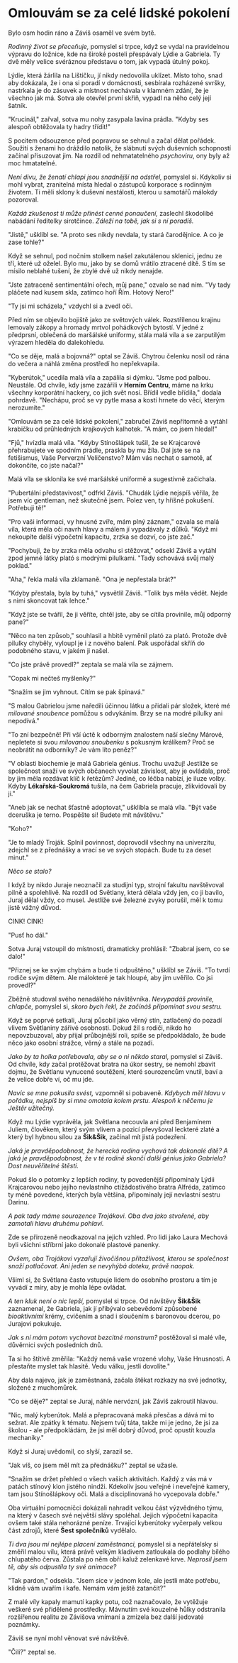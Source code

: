 # Omlouvám se za celé lidské pokolení

Bylo osm hodin ráno a Záviš osaměl ve svém bytě.

*Rodinný život se přeceňuje,* pomyslel si trpce, když se vydal na pravidelnou výpravu do ložnice, kde na široké posteli přespávaly Lýdie a Gabriela. Ty dvě měly velice svéráznou představu o tom, jak vypadá útulný pokoj.

Lýdie, která žárlila na Lištičku, jí nikdy nedovolila uklízet. Místo toho, snad aby dokázala, že i ona si poradí v domácnosti, sesbírala rozházené svršky, nastrkala je do zásuvek a místnost nechávala v klamném zdání, že je všechno jak má. Sotva ale otevřel první skříň, vypadl na něho celý její šatník.

"Krucinál," zařval, sotva mu nohy zasypala lavina prádla. "Kdyby ses alespoň obtěžovala ty hadry třídit!"

S pocitem odsouzence před popravou se sehnul a začal dělat pořádek. Soužití s ženami ho dráždilo natolik, že slábnutí svých duševních schopností začínal přisuzovat jim. Na rozdíl od nehmatatelného *psychoviru*, ony byly až moc hmatatelné.

*Není divu, že ženatí chlapi jsou snadnější na odstřel,* pomyslel si. Kdykoliv si mohl vybrat, zranitelná místa hledal o zástupců korporace s rodinným životem. Ti měli sklony k duševní nestálosti, kterou u samotářů málokdy pozoroval. 

*Každá zkušenost ti může přinést cenné ponaučení,* zaslechl škodolibé nabádání ředitelky sirotčince. *Záleží na tobě, jak si s ní poradíš.*

"Jistě," ušklíbl se. "A proto ses nikdy nevdala, ty stará čarodějnice. A co je zase tohle?"

Když se sehnul, pod nočním stolkem našel zakutálenou sklenici, jednu ze tří, které už oželel. Bylo mu, jako by se domů vrátilo ztracené dítě. S tím se mísilo neblahé tušení, že zbylé dvě už nikdy nenajde.

"Jste zatraceně sentimentální ořech, můj pane," ozvalo se nad ním. "Vy tady pláčete nad kusem skla, zatímco hoří Řím. Hotový Nero!"

"Ty jsi mi scházela," vzdychl si a zvedl oči.

Před ním se objevilo bojiště jako ze světových válek. Rozstřílenou krajinu lemovaly zákopy a hromady mrtvol pohádkových bytostí. V jedné z předprsní, oblečená do maršálské uniformy, stála malá víla a se zarputilým výrazem hleděla do dalekohledu.

"Co se děje, malá a bojovná?" optal se Záviš. Chytrou čelenku nosil od rána do večera a náhlá změna prostředí ho nepřekvapila.

"Kyberútok," ucedila malá víla a zapálila si dýmku. "Jsme pod palbou. Neustále. Od chvíle, kdy jsme zazářili v **Herním Centru**, máme na krku všechny korporátní hackery, co jich svět nosí. Břídil vedle břídila," dodala pohrdavě. "Nechápu, proč se vy pytle masa a kostí hrnete do věcí, kterým nerozumíte."

"Omlouvám se za celé lidské pokolení," zabručel Záviš nepřítomně a vytáhl krabičku od průhledných krajkových kalhotek. "A mám, co jsem hledal!"

"Fjů," hvízdla malá víla. "Kdyby Stínošlápek tušil, že se Krajcarové přehrabujete ve spodním prádle, praskla by mu žíla. Dal jste se na fetišismus, Vaše Perverzní Veličenstvo? Mám vás nechat o samotě, ať dokončíte, co jste načal?"

Malá víla se sklonila ke své maršálské uniformě a sugestivně začichala.

"Pubertální představivost," odfrkl Záviš. "Chudák Lýdie nejspíš věřila, že jsem víc gentleman, než skutečně jsem. Polez ven, ty hříšné pokušení. Potřebuji tě!"

"Pro vaši informaci, vy hnusné zvíře, mám plný záznam," ozvala se malá víla, která měla oči navrh hlavy a málem jí vypadávaly z důlků. "Když mi nekoupíte další výpočetní kapacitu, zrzka se dozví, co jste zač."

"Pochybuji, že by zrzka měla odvahu si stěžovat," odsekl Záviš a vytáhl zpod jemné látky plató s modrými pilulkami. "Tady schovává svůj malý poklad."

"Aha," řekla malá víla zklamaně. "Ona je nepřestala brát?"

"Kdyby přestala, byla by tuhá," vysvětlil Záviš. "Tolik bys měla vědět. Nejde s nimi skoncovat tak lehce."

"Když jste se tvářil, že ji věříte, chtěl jste, aby se cítila provinile, můj odporný pane?"

"Něco na ten způsob," souhlasil a hbitě vyměnil plató za plató. Protože dvě pilulky chyběly, vyloupl je i z nového balení. Pak uspořádal skříň do podobného stavu, v jakém ji našel.

"Co jste právě provedl?" zeptala se malá víla se zájmem.

"Copak mi nečteš myšlenky?"

"Snažím se jim vyhnout. Cítím se pak špinavá."

"S malou Gabrielou jsme naředili účinnou látku a přidali pár složek, které mé *milované snoubence* pomůžou s odvykáním. Brzy se na modré pilulky ani nepodívá."

"To zní bezpečně! Při vší úctě k odborným znalostem naší slečny Márové, nepletete si svou *milovanou snoubenku* s pokusným králíkem? Proč se neobrátit na odborníky? Je vám líto peněz?"

"V oblasti biochemie je malá Gabriela génius. Trochu uvažuj! Jestliže se společnost snaží ve svých občanech  vyvolat závislost, aby je ovládala, proč by jim měla rozdávat klíč k řetězům? Jediné, co léčba nabízí, je iluze volby. Kdyby **Lékařská-Soukromá** tušila, na čem Gabriela pracuje, zlikvidovali by ji."

"Aneb jak se nechat šťastně adoptovat," ušklíbla se malá víla. "Být vaše dceruška je terno. Pospěšte si! Budete mít návštěvu."

"Koho?"

"Je to mladý Troják. Splnil povinnost, doprovodil všechny na univerzitu, zdejchl se z přednášky a vrací se ve svých stopách. Bude tu za deset minut."

*Něco se stalo?*

I když by nikdo Juraje neoznačil za studijní typ, strojní fakultu navštěvoval pilně a spolehlivě. Na rozdíl od Světlany, která dělala vždy jen, co ji bavilo, Juraj dělal vždy, co musel. Jestliže své železné zvyky porušil, měl k tomu jistě vážný důvod.

CINK! CINK!

"Pusť ho dál."

Sotva Juraj vstoupil do místnosti, dramaticky prohlásil: "Zbabral jsem, co se dalo!"

"Přiznej se ke svým chybám a bude ti odpuštěno," ušklíbl se Záviš. "To tvrdí rodiče svým dětem. Ale málokteré je tak hloupé, aby jim uvěřilo. Co jsi provedl?"

Zběžně studoval svého nenadálého návštěvníka. *Nevypadáš provinile, chlapče,* pomyslel si, *skoro bych řekl, že začínáš připomínat svou sestru.*

Když se poprvé setkali, Juraj působil jako věrný stín, zatlačený do pozadí vlivem Světlaniny zářivé osobnosti. Dokud žil s rodiči, nikdo ho nepovzbuzoval, aby přijal průbojnější roli, spíše se předpokládalo, že bude něco jako osobní strážce, věrný a stále na pozadí.

*Jako by ta holka potřebovala, aby se o ni někdo staral,* pomyslel si Záviš. Od chvíle, kdy začal protěžovat bratra na úkor sestry, se nemohl zbavit dojmu, že Světlanu vynucené soutěžení, které sourozencům vnutil, baví a že velice dobře ví, oč mu jde.

*Navíc se mne pokusila svést,* vzpomněl si pobaveně. *Kdybych měl hlavu v pořádku, nejspíš by si mne omotala kolem prstu. Alespoň k něčemu je Ještěr užitečný.*

Když mu Lýdie vyprávěla, jak Světlana necouvla ani před Benjamínem Juliem, člověkem, který svým vlivem a pozicí převyšoval leckteré zlaté a který byl hybnou sílou za **Šik&Šik**, začínal mít jistá podezření.

*Jaká je pravděpodobnost, že herecká rodina vychová tak dokonalé dítě? A jaká je pravděpodobnost, že v té rodině skončí další génius jako Gabriela? Dost neuvěřitelné štěstí.*

Pokud šlo o potomky z lepších rodiny, ty povedenější připomínaly Lýdii Krajcarovou nebo jejího nevlastního ctižádostivého  bratra Alfréda, zatímco ty méně povedené, kterých byla většina, připomínaly její nevlastní sestru Darinu.

*A pak tady máme sourozence Trojákovi. Oba dva jako stvořené, aby zamotali hlavu druhému pohlaví.*

Zde se přirozeně neodkazoval na jejich vzhled. Pro lidi jako Laura Mechová byli  všichni stříbrní jako dokonalé plastové panenky.

*Ovšem, oba Trojákovi vyzařují živočišnou přitažlivost, kterou se společnost snaží potlačovat. Ani jeden se nevyhýbá doteku, právě naopak.*

Všiml si, že Světlana často vstupuje lidem do osobního prostoru a tím je vyvádí z míry, aby je mohla lépe ovládat.

*A ten kluk není o nic lepší,* pomyslel si trpce. Od návštěvy **Šik&Šik** zaznamenal, že Gabriela, jak jí přibývalo sebevědomí způsobené *bioaktivními* krémy, cvičením a snad i sloučením s baronovou dcerou, po Jurajovi pokukuje.

*Jak s ní mám potom vychovat bezcitné monstrum?* postěžoval si malé víle, důvěrnici svých posledních dnů. 

Ta si ho štítivě změřila: "Každý nemá vaše vrozené vlohy, Vaše Hnusnosti. A přestaňte myslet tak hlasitě. Vedu válku, jestli dovolíte."

Aby dala najevo, jak je zaměstnaná, začala štěkat rozkazy na své jednotky, složené z muchomůrek.

"Co se děje?" zeptal se Juraj, náhle nervózní, jak Záviš zakroutil hlavou.

"Nic, malý kyberútok. Malá a přepracovaná maká přesčas a dává mi to sežrat. Ale zpátky k tématu. Nejsem tvůj táta, takže mi je jedno, že jsi za školou - ale předpokládám, že jsi měl dobrý důvod, proč opustit kouzla mechaniky."

Když si Juraj uvědomil, co slyší, zarazil se.

"Jak víš, co jsem měl mít za přednášku?" zeptal se užasle.

"Snažím se držet přehled o všech vašich aktivitách. Každý z vás má v patách stínový klon jistého nindži. Kdekoliv jsou veřejné i neveřejné kamery, tam jsou Stínošlápkovy oči. Malá a disciplinovaná ho vycepovala dobře."

Oba virtuální pomocníčci dokázali nahradit velkou část výzvědného týmu, na který v časech své největší slávy spoléhal. Jejich výpočetní kapacita ovšem také stála nehorázné peníze. Trvající kyberútoky vyčerpaly velkou část zdrojů, které **Šest společníků** vydělalo.

*Ti dva jsou mí nejlépe placení zaměstnanci,* pomyslel si a nepřátelsky si změřil malou vílu, která právě velkým kladivem zatloukala do podlahy bílého chlupatého červa. Zůstala po něm obří kaluž zelenkavé krve. *Neprosil jsem tě, aby sis odpustila ty své animace?*

"Tak pardon," odsekla. "Jsem sice v jednom kole, ale jestli máte potřebu, klidně vám uvařím i kafe. Nemám vám ještě zatančit?"

Z malé víly kapaly mamutí kapky potu, což naznačovalo, že vytěžuje veškeré své přidělené prostředky. Mávnutím své kouzelné hůlky odstranila rozšířenou realitu ze Závišova vnímaní a zmizela bez další jedovaté poznámky.

Záviš se nyní mohl věnovat své návštěvě.

"Čili?" zeptal se.
